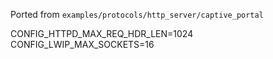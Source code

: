 Ported from `examples/protocols/http_server/captive_portal`

CONFIG_HTTPD_MAX_REQ_HDR_LEN=1024
CONFIG_LWIP_MAX_SOCKETS=16
